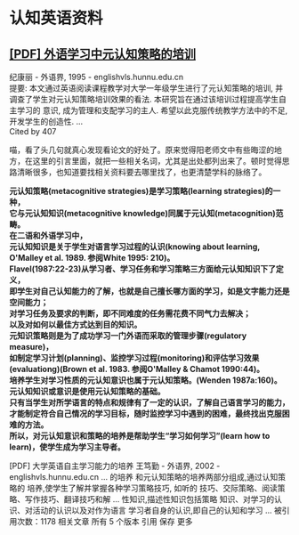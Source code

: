 # 认知英语资料

## [[PDF] 外语学习中元认知策略的培训 ](http://englishvls.hunnu.edu.cn/Downloads/LrnStrtg/str_008.PDF)  
纪康丽 - 外语界, 1995 - englishvls.hunnu.edu.cn  
提要: 本文通过英语阅读课程教学对大学一年级学生进行了元认知策略的培训, 
并调查了学生对元认知策略培训效果的看法. 本研究旨在通过该培训过程提高学生自主学习的
意识, 成为管理和支配学习的主人. 希望以此克服传统教学方法中的不足, 开发学生的创造性. ...  
Cited by 407 

喵，看了头几句就真心发现看论文的好处了。原来觉得阳老师文中有些晦涩的地方，在这里的引言里面，就把一些相关名词，尤其是出处都列出来了。顿时觉得思路清晰很多，也知道要找相关资料要去哪里找了，也更清楚学科的脉络了。


**元认知策略(metacognitive strategies)是学习策略(learning strategies)的一种，  
它与元认知知识(metacognitive knowledge)同属于元认知(metacognition)范畴。  
在二语和外语学习中，  
元认知知识是关于学生对语言学习过程的认识(knowing about learning, O'Malley et al. 1989. 参阅White 1995: 210)。  
Flavel(1987:22-23)从学习者、学习任务和学习策略三方面给元认知知识下了定义，  
即学生对自己认知能力的了解，也就是自己擅长哪方面的学习，如是文字能力还是空间能力；  
对学习任务及要求的判断，即不同难度的任务需花费不同气力去解决；  
以及对如何以最佳方式达到目的知识。  
元知识策略则是为了成功学习一门外语而采取的管理步骤(regulatory measure)，  
如制定学习计划(planning)、监控学习过程(monitoring)和评估学习效果(evaluationg)(Brown et al. 1983. 参阅O'Malley & Chamot 1990:44)。  
培养学生对学习性质的元认知意识也属于元认知策略。(Wenden 1987a:160)。  
元认知知识或意识是使用元认知策略的基础。  
只有当学生对所学语言的特点和规律有了一定的认识，了解自己语言学习的能力，  
才能制定符合自己情况的学习目标，随时监控学习中遇到的困难，最终找出克服困难的方法。  
所以，对元认知意识和策略的培养是帮助学生“学习如何学习”(learn how to learn)，使学生成为学习主导者。**



[PDF] 大学英语自主学习能力的培养
王笃勤 - 外语界, 2002 - englishvls.hunnu.edu.cn
... 的培养 和元认知策略的培养两部分组成,通过认知策略的 培养,使学生了解并掌握各种学习策略技巧,
如听的 技巧、交际策略、阅读策略、写作技巧、翻译技巧和解 ... 性知识,描述性知识包括策略
知识、对学习的认识、对活动的认识以及对作为语言 学习者自身的认识,即自己的认知和学习 ...
被引用次数：1178 相关文章 所有 5 个版本 引用 保存 更多